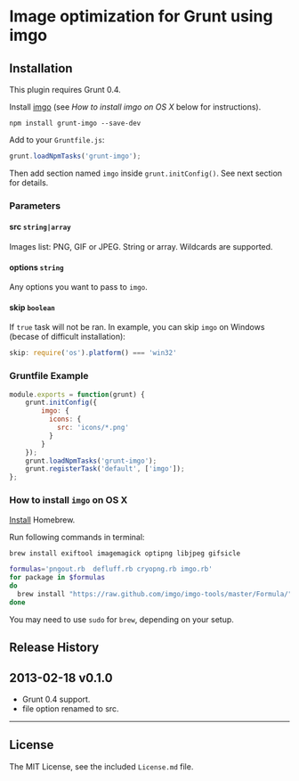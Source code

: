 # Image optimization for Grunt using imgo

## Installation

This plugin requires Grunt 0.4.

Install [imgo](https://github.com/imgo/imgo/blob/master/README.md) (see *How to install imgo on OS X* below for instructions).

`npm install grunt-imgo --save-dev`

Add to your `Gruntfile.js`:

```javascript
grunt.loadNpmTasks('grunt-imgo');
```

Then add section named `imgo` inside `grunt.initConfig()`. See next section for details.


### Parameters

#### src `string|array`

Images list: PNG, GIF or JPEG. String or array. Wildcards are supported.

#### options `string`

Any options you want to pass to `imgo`.

#### skip `boolean`

If `true` task will not be ran. In example, you can skip `imgo` on Windows (becase of difficult installation):

``` javascript
skip: require('os').platform() === 'win32'
```


### Gruntfile Example

``` javascript
module.exports = function(grunt) {
	grunt.initConfig({
		imgo: {
		  icons: {
		    src: 'icons/*.png'
		  }
		}
	});
	grunt.loadNpmTasks('grunt-imgo');
	grunt.registerTask('default', ['imgo']);
};
```

### How to install `imgo` on OS X

[Install](https://github.com/mxcl/homebrew/wiki/Installation) Homebrew.

Run following commands in terminal:

```bash
brew install exiftool imagemagick optipng libjpeg gifsicle

formulas='pngout.rb  defluff.rb cryopng.rb imgo.rb'
for package in $formulas
do
  brew install "https://raw.github.com/imgo/imgo-tools/master/Formula/"$package
done
```

You may need to use `sudo` for `brew`, depending on your setup.


## Release History

## 2013-02-18 v0.1.0

* Grunt 0.4 support.
* file option renamed to src.


---

## License

The MIT License, see the included `License.md` file.
